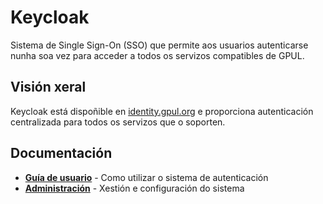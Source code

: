 # Keycloak

Sistema de Single Sign-On (SSO) que permite aos usuarios autenticarse nunha soa vez para acceder a todos os servizos compatibles de GPUL.

## Visión xeral

Keycloak está dispoñible en <a href="https://identity.gpul.org" target="_blank">identity.gpul.org</a> e proporciona autenticación centralizada para todos os servizos que o soporten.

## Documentación

- **[Guía de usuario](./user-guide)** - Como utilizar o sistema de autenticación
- **[Administración](./admin)** - Xestión e configuración do sistema
